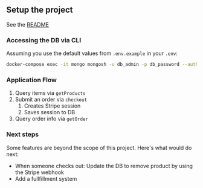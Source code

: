 

## Setup the project

See the [README](README.md)

### Accessing the DB via CLI

Assuming you use the default values from `.env.example` in your `.env`:

```bash
docker-compose exec -it mongo mongosh -u db_admin -p db_password --authenticationDatabase admin
```

### Application Flow

1. Query items via `getProducts`
1. Submit an order via `checkout`
    1. Creates Stripe session
    1. Saves session to DB
1. Query order info via `getOrder`

### Next steps

Some features are beyond the scope of this project. Here's what would do next:

- When someone checks out: Update the DB to remove product by using the Stripe webhook
- Add a fullfillment system